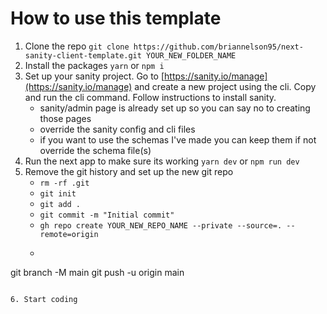 # How to use this template

1. Clone the repo `git clone https://github.com/briannelson95/next-sanity-client-template.git YOUR_NEW_FOLDER_NAME`
2. Install the packages `yarn` or `npm i`
3. Set up your sanity project. Go to [https://sanity.io/manage](https://sanity.io/manage) and create a new project using the cli. Copy and run the cli command. Follow instructions to install sanity. 
    - sanity/admin page is already set up so you can say no to creating those pages
    - override the sanity config and cli files
    - if you want to use the schemas I've made you can keep them if not override the schema file(s)
4. Run the next app to make sure its working `yarn dev` or `npm run dev`  
5. Remove the git history and set up the new git repo
    - `rm -rf .git`
    - `git init`
    - `git add .` 
    - `git commit -m "Initial commit"`
    - `gh repo create YOUR_NEW_REPO_NAME --private --source=. --remote=origin`
    - ```git remote add origin https://github.com/your_github_username/your_repo_name.git 
git branch -M main
git push -u origin main
```

6. Start coding
